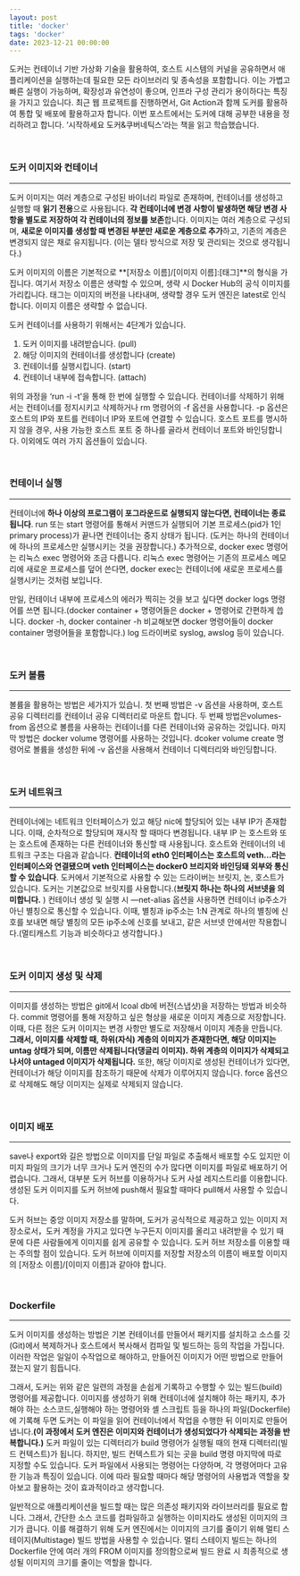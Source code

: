 ```yaml
---
layout: post
title: 'docker'
tags: 'docker'
date: 2023-12-21 00:00:00
---
```


도커는 컨테이너 기반 가상화 기술을 활용하여, 호스트 시스템의 커널을 공유하면서 애플리케이션을 실행하는데 필요한 모든 라이브러리 및 종속성을 포함합니다. 이는 가볍고 빠른 실행이 가능하며, 확장성과 유연성이 좋으며, 인프라 구성 관리가 용이하다는 특징을 가지고 있습니다. 최근 웹 프로젝트를 진행하면서, Git Action과 함께 도커를 활용하여 통합 및 배포에 활용하고자 합니다. 이번 포스트에서는 도커에 대해 공부한 내용을 정리하려고 합니다. ‘시작하세요 도커&쿠버네틱스’라는 책을 읽고 학습했습니다.

<br>

### 도커 이미지와 컨테이너

---

도커 이미지는 여러 계층으로 구성된 바이너리 파일로 존재하며, 컨테이너를 생성하고 실행할 때 **읽기 전용**으로 사용됩니다. **각 컨테이너에 변경 사항이 발생하면 해당 변경 사항을 별도로 저장하여 각 컨테이너의 정보를 보존**합니다. 이미지는 여러 계층으로 구성되며, **새로운 이미지를 생성할 때 변경된 부분만 새로운 계층으로 추가**하고, 기존의 계층은 변경되지 않은 채로 유지됩니다. (이는 델타 방식으로 저장 및 관리되는 것으로 생각됩니다.)

도커 이미지의 이름은 기본적으로 **[저장소 이름]/[이미지 이름]:[태그]**의 형식을 가집니다. 여기서 저장소 이름은 생략할 수 있으며, 생략 시 Docker Hub의 공식 이미지를 가리킵니다. 태그는 이미지의 버전을 나타내며, 생략할 경우 도커 엔진은 latest로 인식합니다. 이미지 이름은 생략할 수 없습니다.

도커 컨테이너를 사용하기 위해서는 4단계가 있습니다. 

1. 도커 이미지를 내려받습니다. (pull)
2. 해당 이미지의 컨테이너를 생성합니다 (create)
3. 컨테이너를 실행시킵니다. (start)
4. 컨테이너 내부에 접속합니다. (attach)

위의 과정을 ‘run -i -t'을 통해 한 번에 실행할 수 있습니다. 컨테이너를 삭제하기 위해서는 컨테이너를 정지시키고 삭제하거나 rm 명령어의 -f 옵션을 사용합니다. -p 옵션은 호스트의 IP와 포트를 컨테이너 IP와 포트에 연결할 수 있습니다. 호스트 포트를 명시하지 않을 경우, 사용 가능한 호스트 포트 중 하나를 골라서 컨테이너 포트와 바인딩합니다. 이외에도 여러 가지 옵션들이 있습니다.

<br>

### 컨테이너 실행

---

컨테이너에 **하나 이상의 프로그램이 포그라운드로 실행되지 않는다면, 컨테이너는 종료됩니다**. run 또는 start 명령어를 통해서 커맨드가 실행되어 기본 프로세스(pid가 1인 primary process)가 끝나면 컨테이너는 중지 상태가 됩니다. (도커는 하나의 컨테이너에 하나의 프로세스만 실행시키는 것을 권장합니다.)  추가적으로, docker exec 명령어는 리눅스 exec 명령어와 조금 다릅니다. 리눅스 exec 명령어는 기존의 프로세스 메모리에 새로운 프로세스를 덮어 쓴다면, docker exec는 컨테이너에 새로운 프로세스를 실행시키는 것처럼 보입니다.

만일, 컨테이너 내부에 프로세스의 에러가 찍히는 것을 보고 싶다면 docker logs 명령어를 쓰면 됩니다.(docker container + 명령어들은 docker + 명령어로 간편하게 씁니다. docker -h, docker container -h 비교해보면 docker 명령어들이 docker container 명령어들을 포함합니다.) log 드라이버로 syslog, awslog 등이 있습니다.

<br>

### 도커 볼륨

---

볼륨을 활용하는 방법은 세가지가 있습니. 첫 번째 방법은 -v 옵션을 사용하며, 호스트 공유 디렉터리를 컨테이너 공유 디렉터리로 마운트 합니다. 두 번째 방법은volumes-from 옵션으로 볼름을 사용하는 컨테이너를 다른 컨테이너와 공유하는 것입니다. 마지막 방법은 docker volume 명령어를 사용하는 것입니다. dcoker volume create 명령어로 볼륨을 생성한 뒤에 -v 옵션을 사용해서 컨테이너 디렉터리와 바인딩합니다.

<br>

### 도커 네트워크

---

컨테이너에는 네트워크 인터페이스가 있고 해당 nic에 할당되어 있는 내부 IP가 존재합니다. 이때, 순차적으로 할당되며 재시작 할 때마다 변경됩니다. 내부 IP 는 호스트와 또는 호스트에 존재하는 다른 컨테이너와 통신할 때 사용됩니다. 호스트와 컨테이너의 네트워크 구조는 다음과 같습니다. **컨테이너의 eth0 인터페이스는 호스트의 veth…라는 인터페이스와 연결됐으며 veth 인터페이스는 docker0 브리지와 바인딩돼 외부와 통신할 수 있습니다**. 도커에서 기본적으로 사용할 수 있는 드라이버는 브릿지, 논, 호스트가 있습니다. 도커는 기본값으로 브릿지를 사용합니다.(**브릿지 하나는 하나의 서브넷을 의미합니다.** ) 컨테이너 생성 및 실행 시 —net-alias 옵션을 사용하면 컨테이너 ip주소가 아닌 별칭으로 통신할 수 있습니다. 이때, 별칭과 ip주소는 1:N 관계로 하나의 별칭에 신호를 보내면 해당 별칭의 모든 ip주소에 신호를 보내고, 같은 서브넷 안에서만 작용합니다.(멀티캐스트 기능과 비슷하다고 생각합니다.)

<br>

### 도커 이미지 생성 및 삭제

---

이미지를 생성하는 방법은 git에서 lcoal db에 버전(스냅샷)을 저장하는 방법과 비슷하다. commit 명령어를 통해 저장하고 싶은 형상을 새로운 이미지 계층으로 저장합니다. 이때, 다른 점은 도커 이미지는 변경 사항만 별도로 저장해서 이미지 계층을 만듭니다. **그래서, 이미지를 삭제할 때, 하위(자식) 계층의 이미지가 존재한다면, 해당 이미지는 untag 상태가 되며, 이름만 삭제됩니다(댕글리 이미지). 하위 계층의 이미지가 삭제되고 나서야 untaged 이미지가 삭제됩니다.** 또한, 해당 이미지로 생성된 컨테이너가 있다면, 컨테이너가 해당 이미지를 참조하기 때문에 삭제가 이루어지지 않습니다. force 옵션으로 삭제해도 해당 이미지는 실제로 삭제되지 않습니다. 

<br>

### 이미지 배포

---

save나 export와 길은 방법으로 이미지를 단일 파일로 추출해서 배포할 수도 있지만 이미지 파일의 크기가 너무 크거나 도커 엔진의 수가 많다면 이미지를 파일로 배포하기 어렵습니다. 그래서, 대부분 도커 허브를 이용하거나 도커 사설 레지스트리를 이용합니다. 생성된 도커 이미지를 도커 허브에 push해서 필요할 때마다 pull해서 사용할 수 있습니다.

도커 허브는 중앙 이미지 저장소를 말하며, 도커가 공식적으로 제공하고 있는 이미지 저장소로서，도커 계정을 가지고 있다면 누구든지 이미지를 올리고 내려받을 수 있기 때문에 다른 사람들에게 이미지를 쉽게 공유할 수 있습니다. 도커 허브 저장소를 이용할 때는 주의할 점이 있습니다. 도커 허브에 이미지를 저장할 저장소의 이름이 배포할 이미지의 [저장소 이름]/[이미지 이름]과 같아야 합니다.

<br>

### Dockerfile

---

도커 이미지를 생성하는 방법은 기본 컨테이너를 만들어서 패키지를 설치하고 소스를 깃(Git)에서 복제하거나 호스트에서 복사해서 컴파일 및 빌드하는 등의 작업을 가집니다. 이러한 작업은 일일이 수작업으로 해야하고, 만들어진 이미지가 어떤 방법으로 만들어 졌는지 알기 힘듭니다. 

그래서, 도커는 위와 같은 일련의 과정을 손쉽게 기록하고 수행할 수 있는 빌드(build) 명령어를 제공합니다. 이미지를 생성하기 위해 컨테이너에 설치해야 하는 패키지, 추가해야 하는 소스코드,실행해야 하는 명령어와 셸 스크립트 등을 하나의 파일(Dockerfile)에 기록해 두면 도커는 이 파일을 읽어 컨테이너에서 작업을 수행한 뒤 이미지로 만들어냅니다.**(이 과정에서 도커 엔진은 이미지와 컨테이너가 생성되었다가 삭제되는 과정을 반복합니다.)** 도커 파일이 있는 디렉터리가 build 명령어가 실행될 때의 현재 디렉터리(빌드 컨텍스트)가 됩니다. 하지만, 빌드 컨텍스트가 되는 곳을 build 명령 마지막에 따로 지정할 수도 있습니다. 도커 파일에서 사용되는 명령어는 다양하며, 각 명령어마다 고유한 기능과 특징이 있습니다. 이에 따라 필요할 때마다 해당 명령어의 사용법과 역할을 찾아보고 활용하는 것이 효과적이라고 생각합니다. 

일반적으로 애플리케이션을 빌드할 때는 많은 의존성 패키지와 라이브러리를 필요로 합니다. 그래서, 간단한 소스 코드를 컴파일하고 실행하는 이미지라도 생성된 이미지의 크기가 큽니다. 이를 해결하기 위해 도커 엔진에서는 이미지의 크기를 줄이기 위해 멀티 스테이지(Multistage) 빌드 방법을 사용할 수 있습니다. 멀티 스테이지 빌드는 하나의 Dockerfile 안에 여러 개의 FROM 이미지를 정의함으로써 빌드 완료 시 최종적으로 생성될 이미지의 크기를 줄이는 역할을 합니다.